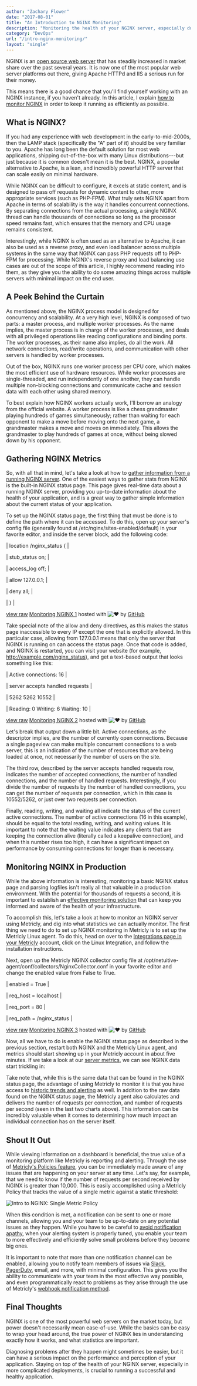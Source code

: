 ```yaml
---
author: "Zachary Flower"
date: "2017-08-01"
title: "An Introduction to NGINX Monitoring"
description: "Monitoring the health of your NGINX server, especially during complicated deployments, is key to having a successful, healthy application. Read on for tips!"
category: "DevOps"
url: "/intro-nginx-monitoring/"
layout: "single"
---
```

NGINX is an [open source web server](https://www.nginx.com/) that has steadily increased in market share over the past several years. It is now one of the most popular web server platforms out there, giving Apache HTTPd and IIS a serious run for their money.

This means there is a good chance that you'll find yourself working with an NGINX instance, if you haven't already. In this article, I explain [how to monitor NGINX](https://www.metricly.com/nginx-monitoring-basics) in order to keep it running as efficiently as possible.

What is NGINX?
--------------

If you had any experience with web development in the early-to-mid-2000s, then the LAMP stack (specifically the "A" part of it) should be very familiar to you. Apache has long been the default solution for most web applications, shipping out-of-the-box with many Linux distributions---but just because it is common doesn't mean it is the best. NGINX, a popular alternative to Apache, is a lean, and incredibly powerful HTTP server that can scale easily on minimal hardware.

While NGINX can be difficult to configure, it excels at static content, and is designed to pass off requests for dynamic content to other, more appropriate services (such as PHP-FPM). What truly sets NGINX apart from Apache in terms of scalability is the way it handles concurrent connections. By separating connections from the actual processing, a single NGINX thread can handle thousands of connections so long as the processor speed remains fast, which ensures that the memory and CPU usage remains consistent.

Interestingly, while NGINX is often used as an alternative to Apache, it can also be used as a reverse proxy, and even load balancer across multiple systems in the same way that NGINX can pass PHP requests off to PHP-FPM for processing. While NGINX's reverse proxy and load balancing use cases are out of the scope of this article, I highly recommend reading into them, as they give you the ability to do some amazing things across multiple servers with minimal impact on the end user.

A Peek Behind the Curtain
-------------------------

As mentioned above, the NGINX process model is designed for concurrency and scalability. At a very high level, NGINX is composed of two parts: a master process, and multiple worker processes. As the name implies, the master process is in charge of the worker processes, and deals with all privileged operations like reading configurations and binding ports. The worker processes, as their name also implies, do all the work. All network connections, read/write operations, and communication with other servers is handled by worker processes.

Out of the box, NGINX runs one worker process per CPU core, which makes the most efficient use of hardware resources. While worker processes are single-threaded, and run independently of one another, they can handle multiple non-blocking connections and communicate cache and session data with each other using shared memory.

To best explain how NGINX workers actually work, I'll borrow an analogy from the official website. A worker process is like a chess grandmaster playing hundreds of games simultaneously; rather than waiting for each opponent to make a move before moving onto the next game, a grandmaster makes a move and moves on immediately. This allows the grandmaster to play hundreds of games at once, without being slowed down by his opponent.

Gathering NGINX Metrics
-----------------------

So, with all that in mind, let's take a look at how to [gather information from a running NGINX server](https://www.metricly.com/monitoring-nginx-netuitive). One of the easiest ways to gather stats from NGINX is the built-in NGINX status page. This page gives real-time data about a running NGINX server, providing you up-to-date information about the health of your application, and is a great way to gather simple information about the current status of your application.

To set up the NGINX status page, the first thing that must be done is to define the path where it can be accessed. To do this, open up your server's config file (generally found at /etc/nginx/sites-enabled/default) in your favorite editor, and inside the server block, add the following code:

| location /nginx_status { |

| stub_status on; |

| access_log off; |

| allow 127.0.0.1; |

| deny all; |

| } |

[view raw](https://gist.github.com/cdisomma1/11f685f63bbddefdad48fc8ad3832e2e/raw/2880ae65b1fb7bb49d5e60e15df29cb1b9197926/Monitoring%20NGINX%201) [Monitoring NGINX 1](https://gist.github.com/cdisomma1/11f685f63bbddefdad48fc8ad3832e2e#file-monitoring-nginx-1) hosted with ![❤](https://s.w.org/images/core/emoji/11/svg/2764.svg) by [GitHub](https://github.com)

Take special note of the allow and deny directives, as this makes the status page inaccessible to every IP except the one that is explicitly allowed. In this particular case, allowing from 127.0.0.1 means that only the server that NGINX is running on can access the status page. Once that code is added, and NGINX is restarted, you can visit your website (for example, http://example.com/nginx_status), and get a text-based output that looks something like this:

| Active connections: 16 |

| server accepts handled requests |

| 5262 5262 10552 |

| Reading: 0 Writing: 6 Waiting: 10 |

[view raw](https://gist.github.com/cdisomma1/cb14af218994424e08379cd4d376e791/raw/96c41a277eabf3da66abc3f076f56e08c4061e20/Monitoring%20NGINX%202) [Monitoring NGINX 2](https://gist.github.com/cdisomma1/cb14af218994424e08379cd4d376e791#file-monitoring-nginx-2) hosted with ![❤](https://s.w.org/images/core/emoji/11/svg/2764.svg) by [GitHub](https://github.com)

Let's break that output down a little bit. Active connections, as the descriptor implies, are the number of currently open connections. Because a single pageview can make multiple concurrent connections to a web server, this is an indication of the number of resources that are being loaded at once, not necessarily the number of users on the site.

The third row, described by the server accepts handled requests row, indicates the number of accepted connections, the number of handled connections, and the number of handled requests. Interestingly, if you divide the number of requests by the number of handled connections, you can get the number of requests per connection, which in this case is 10552/5262, or just over two requests per connection.

Finally, reading, writing, and waiting all indicate the status of the current active connections. The number of active connections (16 in this example), should be equal to the total reading, writing, and waiting values. It is important to note that the waiting value indicates any clients that are keeping the connection alive (literally called a keepalive connection), and when this number rises too high, it can have a significant impact on performance by consuming connections for longer than is necessary.

Monitoring NGINX in Production
------------------------------

While the above information is interesting, monitoring a basic NGINX status page and parsing logfiles isn't really all that valuable in a production environment. With the potential for thousands of requests a second, it is important to establish an [effective monitoring solution](https://www.metricly.com/product) that can keep you informed and aware of the health of your infrastructure.

To accomplish this, let's take a look at how to monitor an NGINX server using Metricly, and dig into what statistics we can actually monitor. The first thing we need to do to set up NGINX monitoring in Metricly is to set up the Metricly Linux agent. To do this, head on over to the [Integrations page in your Metricly](https://www.metricly.com/integrations) account, click on the Linux Integration, and follow the installation instructions.

Next, open up the Metricly NGINX collector config file at /opt/netuitive-agent/conf/collectors/NginxCollector.conf in your favorite editor and change the enabled value from False to True.

| enabled = True |

| req_host = localhost |

| req_port = 80 |

| req_path = /nginx_status |

[view raw](https://gist.github.com/cdisomma1/b48bf1e34b8810ff6a3094c1a89e0ad1/raw/dc9c15c3e7ad078a7da96ce25535e922d03251f4/Monitoring%20NGINX%203) [Monitoring NGINX 3](https://gist.github.com/cdisomma1/b48bf1e34b8810ff6a3094c1a89e0ad1#file-monitoring-nginx-3) hosted with ![❤](https://s.w.org/images/core/emoji/11/svg/2764.svg) by [GitHub](https://github.com)

Now, all we have to do is enable the NGINX status page as described in the previous section, restart both NGINX and the Metricly Linux agent, and metrics should start showing up in your Metricly account in about five minutes. If we take a look at our [server metrics](https://www.metricly.com/server-resource-utilization-before-migration), we can see NGINX data start trickling in:

Take note that, while this is the same data that can be found in the NGINX status page, the advantage of using Metricly to monitor it is that you have access to [historic trends and alerting](https://www.metricly.com/effective-monitoring-alert-rules) as well. In addition to the raw data found on the NGINX status page, the Metricly agent also calculates and delivers the number of requests per connection, and number of requests per second (seen in the last two charts above). This information can be incredibly valuable when it comes to determining how much impact an individual connection has on the server itself.

Shout It Out
------------

While viewing information on a dashboard is beneficial, the true value of a monitoring platform like Metricly is reporting and alerting. Through the use of [Metricly's Policies feature](https://www.metricly.com/policy-page-upgrades), you can be immediately made aware of any issues that are happening on your server at any time. Let's say, for example, that we need to know if the number of requests per second received by NGINX is greater than 10,000. This is easily accomplished using a Metricly Policy that tracks the value of a single metric against a static threshold:

![Intro to NGINX: Single Metric Policy](https://www.metricly.com/intro-nginx-monitoring/)

When this condition is met, a notification can be sent to one or more channels, allowing you and your team to be up-to-date on any potential issues as they happen. While you have to be careful to [avoid notification apathy](https://www.metricly.com/alert-noise-blog), when your alerting system is properly tuned, you enable your team to more effectively and efficiently solve small problems before they become big ones.

It is important to note that more than one notification channel can be enabled, allowing you to notify team members of issues via [Slack](https://www.metricly.com/slack-channel-integration), [PagerDuty](https://www.metricly.com/combining-netuitive-and-pagerduty-for-monitoring-alarms), email, and more, with minimal configuration. This gives you the ability to communicate with your team in the most effective way possible, and even programmatically react to problems as they arise through the use of Metricly's [webhook notification method](https://www.metricly.com/automate-alert-response-aws-lambda).

Final Thoughts
--------------

NGINX is one of the most powerful web servers on the market today, but power doesn't necessarily mean ease-of-use. While the basics can be easy to wrap your head around, the true power of NGINX lies in understanding exactly how it works, and what statistics are important.

Diagnosing problems after they happen might sometimes be easier, but it can have a serious impact on the performance and perception of your application. Staying on top of the health of your NGINX server, especially in more complicated deployments, is crucial to running a successful and healthy application.
